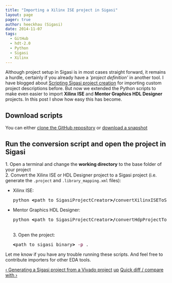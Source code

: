 ```yaml
---
title: "Importing a Xilinx ISE project in Sigasi"
layout: page 
pager: true
author: heeckhau (Sigasi)
date: 2014-11-07
tags: 
  - GitHub
  - hdt-2.0
  - Python
  - Sigasi
  - Xilinx
---
```

<div class="content">
<p>Although project setup in Sigasi is in most cases straight forward, it remains a hurdle, certainly if you already have a <em>'project definition'</em> in another tool. I have blogged about <a href="http://www.sigasi.com/content/scripting-sigasi-project-creation">Scripting Sigasi project creation</a> for importing custom project descriptions before. But now we extended the Python scripts to make even easier to import <strong>Xilinx <span class="caps">ISE</span></strong> and <strong>Mentor Graphics <span class="caps">HDL</span> Designer</strong> projects. In this post I show how easy this has become.</p>	<h2>Download scripts</h2>	<p>You can either <a href="https://github.com/sigasi/SigasiProjectCreator" class="elf-external elf-icon">clone the GitHub repository</a> or <a href="https://github.com/sigasi/SigasiProjectCreator/archive/master.zip" class="elf-external elf-icon">download a snapshot</a></p>	<h2>Run the conversion script and open the project in Sigasi</h2>	<p>1. Open a terminal and change the <strong>working directory</strong> to the base folder of your project<br/>2. Convert the Xilinx <span class="caps">ISE</span> or <span class="caps">HDL</span> Designer project to a Sigasi project (i.e. generate the <code>.project</code> and <code>.library_mapping.xml</code> files):	</p><ul><li>Xilinx <span class="caps">ISE</span>:<br/><div class="geshifilter"><pre class="bash geshifilter-bash" style="font-family:monospace;">python <span style="color: #000000; font-weight: bold;">&lt;</span>path to SigasiProjectCreator<span style="color: #000000; font-weight: bold;">&gt;/</span>convertXilinxISEToSigasiProject.py <span style="color: #000000; font-weight: bold;">&lt;</span>project-name<span style="color: #000000; font-weight: bold;">&gt;</span> <span style="color: #000000; font-weight: bold;">&lt;</span>path-to-<span class="caps">ISE</span>-project-file.xise<span style="color: #000000; font-weight: bold;">&gt;</span></pre></div></li>		<li>Mentor Graphics <span class="caps">HDL</span> Designer:<br/><div class="geshifilter"><pre class="bash geshifilter-bash" style="font-family:monospace;">python <span style="color: #000000; font-weight: bold;">&lt;</span>path to SigasiProjectCreator<span style="color: #000000; font-weight: bold;">&gt;/</span>convertHdpProjectToSigasiProject.py <span style="color: #000000; font-weight: bold;">&lt;</span>project-name<span style="color: #000000; font-weight: bold;">&gt;</span> <span style="color: #000000; font-weight: bold;">&lt;</span>path-to-Hdp.hdp<span style="color: #000000; font-weight: bold;">&gt;</span></pre></div><br/>3. Open the project:<br/><div class="geshifilter"><pre class="bash geshifilter-bash" style="font-family:monospace;"><span style="color: #000000; font-weight: bold;">&lt;</span>path to sigasi binary<span style="color: #000000; font-weight: bold;">&gt;</span> <span style="color: #660033;">-p</span> .</pre></div></li>	</ul><p>Let me know if you have any trouble running these scripts. And feel free to contribute importers for other <span class="caps">EDA</span> tools.</p>  <div id="book-navigation-1518" class="book-navigation">            <div class="page-links clear-block">              <a href="/content/generating-sigasi-project-vivado-project" class="page-previous" title="Go to previous page">&#8249; Generating a Sigasi project from a Vivado project</a>                    <a href="/content/sigasi-how" class="page-up" title="Go to parent page">up</a>                    <a href="/content/quick-diff-compare" class="page-next" title="Go to next page">Quick diff / compare with &#8250;</a>          </div>      </div>  </div>

